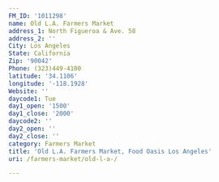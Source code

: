 ```yaml
---
FM_ID: '1011298'
name: Old L.A. Farmers Market
address_1: North Figueroa & Ave. 58
address_2: ''
City: Los Angeles
State: California
Zip: '90042'
Phone: (323)449-4100
latitude: '34.1106'
longitude: '-118.1928'
Website: ''
daycode1: Tue
day1_open: '1500'
day1_close: '2000'
daycode2: ''
day2_open: ''
day2_close: ''
category: Farmers Market
title: 'Old L.A. Farmers Market, Food Oasis Los Angeles'
uri: /farmers-market/old-l-a-/

---
```

